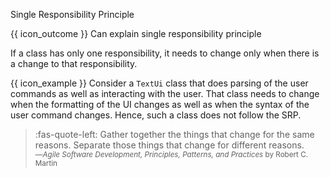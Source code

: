 <span id="title">Single Responsibility Principle</span>

<span id="prereqs"></span>

<span id="outcomes">{{ icon_outcome }} Can explain single responsibility principle</span>

<div id="body">

<box type="definition">
<include src="../../common/definitions.md#def-single-responsibility-principle" />
</box>

If a class has only one responsibility, it needs to change only when there is a change to that responsibility.

<box>

{{ icon_example }} Consider a `TextUi` class that does parsing of the user commands as well as interacting with the user. That class needs to change when the formatting of the UI changes as well as when the syntax of the user command changes. Hence, such a class does not follow the SRP.

</box>

>:fas-quote-left: Gather together the things that change for the same reasons. Separate those things that change for different reasons. <sub>―_Agile Software Development, Principles, Patterns, and Practices_ by Robert C. Martin</sub>

</div>

<div id="extras">

<include src="resources.md" />

</div>
